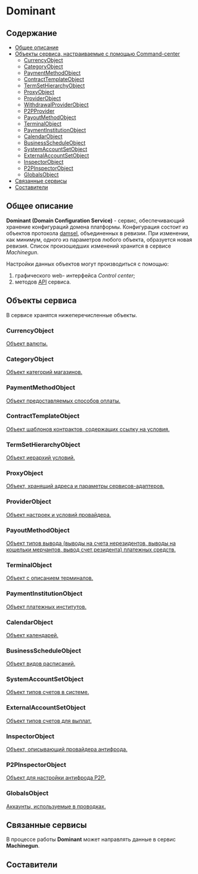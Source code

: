 # Dominant
<!-- insert your shields here -->

<!-- TOC -->
## Содержание
- [Общее описание](#Общее-описание)
- [Объекты сервиса, настраиваемые с помощью Command-center](#Объекты-сервиса,-настраиваемые-с-помощью-Command-center)
   - [CurrencyObject](#CurrencyObject)
   - [CategoryObject](#CategoryObject)
   - [PaymentMethodObject](#PaymentMethodObject)
   - [ContractTemplateObject](#ContractTemplateObject)
   - [TermSetHierarchyObject](#TermSetHierarchyObject)
   - [ProxyObject](#ProxyObject)
   - [ProviderObject](#ProviderObject)
   - [WithdrawalProviderObject](#WithdrawalProviderObject)
   - [P2PProvider](#P2PProvider)
   - [PayoutMethodObject](#PayoutMethodObject)
   - [TerminalObject](#TerminalObject)
   - [PaymentInstitutionObject](#PaymentInstitutionObject)
   - [CalendarObject](#CalendarObject)
   - [BusinessScheduleObject](#BusinessScheduleObject)
   - [SystemAccountSetObject](#SystemAccountSetObject)
   - [ExternalAccountSetObject](#ExternalAccountSetObject)
   - [InspectorObject](#InspectorObject)
   - [P2PInspectorObject](#P2PInspectorObject)
   - [GlobalsObject](#GlobalsObject)
- [Связанные сервисы](#Связанные-сервисы)
- [Составители](#Составители)

## Общее описание
**Dominant (Domain Configuration Service)** - сервис, обеспечивающий хранение конфигураций домена платформы. Конфигурация состоит из объектов протокола [damsel](https://github.com/rbkmoney/damsel/blob/master/proto/domain.thrift), объединенных в ревизии. При изменении, как минимум, одного из параметров любого объекта, образуется новая ревизия. Список произошедших изменений хранится в сервисе *Machinegun*.     

Настройки данных объектов могут производиться с помощью:    
1. графического web- интерфейса *Control center*;
2. методов [API](https://github.com/rbkmoney/damsel/blob/master/proto/domain.thrift) сервиса.

## Объекты сервиса 
В сервисе хранятся нижеперечисленные объекты.
### CurrencyObject
[Объект валюты.](objects/currencyObject.md)

### CategoryObject
[Объект категорий магазинов.](objects/categoryObject.md)

### PaymentMethodObject
[Объект предоставляемых способов оплаты.](objects/paymentMethodObject.md)

### ContractTemplateObject
[Объект шаблонов контрактов, содержащих ссылку на условия.](objects/сontractTemplateObject.md)

### TermSetHierarchyObject
[Объект иерархий условий.](objects/termSetHierarchyObject)

### ProxyObject
[Объект, хранящий адреса и параметры сервисов-адаптеров.](objects/proxyObject.md)

### ProviderObject
[Объект настроек и условий провайдера.](objects/providerObject)


### PayoutMethodObject
[Объект типов вывода (выводы на счета нерезидентов, выводы на кошельки мерчантов, вывод счет резидента) платежных средств.](objects/payoutMethodObject.md)

### TerminalObject
[Объект с описанием терминалов.](objects/terminalObject.md)

### PaymentInstitutionObject
[Объект платежных институтов.](objects/paymentInstitutionObject.md)

### CalendarObject
[Объект календарей.](objects/calendarObject.md)

### BusinessScheduleObject
[Объект видов расписаний.](objects/businessScheduleobject.md)

### SystemAccountSetObject
[Объект типов счетов в системе.](objects/systemAccountSetObjec.md)

### ExternalAccountSetObject
[Объект типов счетов для выплат.](objects/externalAccountSetObject.md)

### InspectorObject
[Объект, описывающий провайдера антифрода.](objects/inspectorObject.md)

### P2PInspectorObject
[Объект для настройки антифрода P2P.](objects/p2pInspectorObject.md)

### GlobalsObject
[Аккаунты, используемые в проводках.](objects/globalsObject.md)

## Связанные сервисы
В процессе работы **Dominant** может направлять данные в сервис **Machinegun**. 

## Составители
